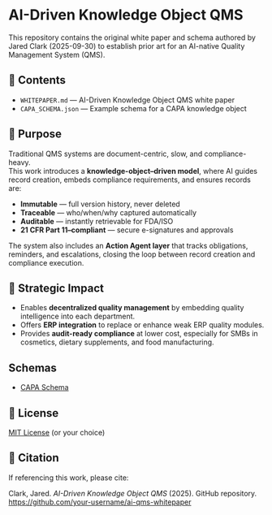 # AI-Driven Knowledge Object QMS

This repository contains the original white paper and schema authored by Jared Clark (2025-09-30) to establish prior art for an AI-native Quality Management System (QMS).

## 📖 Contents
- `WHITEPAPER.md` — AI-Driven Knowledge Object QMS white paper
- `CAPA_SCHEMA.json` — Example schema for a CAPA knowledge object

## 🧭 Purpose
Traditional QMS systems are document-centric, slow, and compliance-heavy.  
This work introduces a **knowledge-object–driven model**, where AI guides record creation, embeds compliance requirements, and ensures records are:

- **Immutable** — full version history, never deleted  
- **Traceable** — who/when/why captured automatically  
- **Auditable** — instantly retrievable for FDA/ISO  
- **21 CFR Part 11–compliant** — secure e-signatures and approvals  

The system also includes an **Action Agent layer** that tracks obligations, reminders, and escalations, closing the loop between record creation and compliance execution.

## 🔗 Strategic Impact
- Enables **decentralized quality management** by embedding quality intelligence into each department.  
- Offers **ERP integration** to replace or enhance weak ERP quality modules.  
- Provides **audit-ready compliance** at lower cost, especially for SMBs in cosmetics, dietary supplements, and food manufacturing.

## Schemas
- [CAPA Schema](schemas/CAPA_SCHEMA.json)

## 📜 License
[MIT License](LICENSE) (or your choice)

## 📌 Citation
If referencing this work, please cite:

Clark, Jared. *AI-Driven Knowledge Object QMS* (2025). GitHub repository.  
https://github.com/your-username/ai-qms-whitepaper
